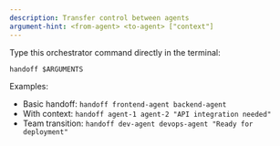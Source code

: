 ```yaml
---
description: Transfer control between agents
argument-hint: <from-agent> <to-agent> ["context"]
---
```


Type this orchestrator command directly in the terminal:
```
handoff $ARGUMENTS
```

Examples:
- Basic handoff: `handoff frontend-agent backend-agent`
- With context: `handoff agent-1 agent-2 "API integration needed"`
- Team transition: `handoff dev-agent devops-agent "Ready for deployment"`